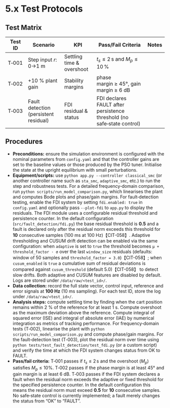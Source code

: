 # 5.x Test Protocols

## Test Matrix

| Test ID | Scenario               | KPI                 | Pass/Fail Criteria                          | Notes |
|---------|------------------------|---------------------|---------------------------------------------|-------|
| T‑001   | Step input $r$: 0→1 m  | Settling time & overshoot | $t_s \le 2\,\text{s}$ and $M_p \le 10\,\%$ |       |
| T‑002   | +10 % plant gain        | Stability margins         | phase margin ≥ 45°, gain margin ≥ 6 dB    |       |
| T‑003   | Fault detection (persistent residual) | FDI residual & status | FDI declares FAULT after persistence threshold (no safe‑state control) |       |

## Procedures

- **Preconditions:** ensure the simulation environment is configured with the
  nominal parameters from `config.yaml` and that the controller gains are set
  to the baseline values or those produced by the PSO tuner.  Initialise the
  state at the upright equilibrium with small perturbations.
 - **Equipment/scripts:** use `python app.py --controller classical_smc` (or another
  controller name such as `sta_smc`, `adaptive_smc`, etc.) to run the step and
  robustness tests.  For a detailed frequency‑domain comparison, run
  `python scripts/run_model_comparison.py`, which linearises the plant and computes
  Bode plots and phase/gain margins.  For fault‑detection testing, enable the
  FDI system by setting `fdi.enabled: true` in `config.yaml` and optionally pass
  `--plot-fdi` to `app.py` to display the residuals.  The FDI module uses a
  configurable residual threshold and persistence counter.  In the default
  configuration (`src/fault_detection/fdi.py`) the base residual threshold is
  **0.5** and a fault is declared only after the residual norm exceeds this
  threshold for **10** consecutive samples (100 ms at 100 Hz)【CIT-058】.  Adaptive
  thresholding and CUSUM drift detection can be enabled via the same
  configuration: when `adaptive` is set to `true` the threshold becomes
  `μ + threshold_factor · σ` over the last `window_size` residuals (defaults: window
  of 50 samples and `threshold_factor = 3.0`)【CIT-058】; when `cusum_enabled` is `true` a
  cumulative sum of residual deviations is compared against `cusum_threshold`
  (default 5.0)【CIT-058】 to detect slow drifts.  Both adaptive and CUSUM features are
  disabled by default.  Logs are stored under `/data/raw/<test_id>/`.
 - **Data collection:** record the full state vector, control input, reference
  and error signals at **100 Hz** (10 ms sampling).  For each test ID, store the log under
  `/data/raw/<test_id>/`.
 - **Analysis steps:** compute settling time by finding when the cart position
  remains within 2 % of the reference for at least 1 s.  Compute overshoot as
  the maximum deviation above the reference.  Compute integral of squared
  error (ISE) and integral of absolute error (IAE) by numerical integration as
  metrics of tracking performance.  For frequency‑domain tests (T‑002),
  linearise the plant with `python scripts/run_model_comparison.py` and
  compute phase/gain margins.  For the fault‑detection test (T‑003), plot the
  residual norm over time using `python tests/test_fault_detection/test_fdi.py`
  (or a custom script) and verify the time at which the FDI system changes
  status from OK to FAULT.
 - **Pass/fail criteria:** T‑001 passes if $t_s \le 2\,\text{s}$ and the
  overshoot ($M_p$) satisfies $M_p \le 10\%$.  T‑002 passes if the phase
  margin is at least 45° and gain margin is at least 6 dB.  T‑003 passes if
  the FDI system declares a fault when the residual norm exceeds the adaptive
  or fixed threshold for the specified persistence counter.  In the default
  configuration this means the residual norm must exceed **0.5** for **10**
  consecutive samples.  No safe‑state control is currently implemented; a
  fault merely changes the status from “OK” to “FAULT”.
